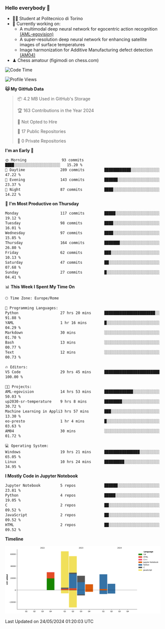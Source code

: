 ### Hello everybody 👋
- 🧑‍🎓 Student at Politecnico di Torino
- 🤖 Currently working on:
  - A multimodal deep neural network for egocentric action recognition [(AML-egovision)](https://github.com/figimodi/AML-egovision)
  - A super-resolution deep neural network for enhancing satellite images of surface temperatures
  - Image harmonization for Additive Manufacturing defect detection [(AM04)](https://github.com/figimodi/AM04)
- ♟ Chess amatour (figimodi on chess.com)

<!--
[![Figimodi's GitHub stats](https://github-readme-stats.vercel.app/api?username=figimodi&rank_icon=github&show_icons=true&include_all_commits=true)](https://github.com/figimodi/github-readme-stats)

![Top Langs](https://github-readme-stats.vercel.app/api/top-langs/?username=figimodi&layout=compact&)

[![Figimodi's WakaTime stats](https://github-readme-stats.vercel.app/api/wakatime?username=figimodi)](https://github.com/figimodi/github-readme-stats)
-->

<!--START_SECTION:waka-->
![Code Time](http://img.shields.io/badge/Code%20Time-110%20hrs-blue)

![Profile Views](http://img.shields.io/badge/Profile%20Views-5-blue)

**🐱 My GitHub Data** 

> 📦 4.2 MB Used in GitHub's Storage 
 > 
> 🏆 163 Contributions in the Year 2024
 > 
> 🚫 Not Opted to Hire
 > 
> 📜 17 Public Repositories 
 > 
> 🔑 0 Private Repositories 
 > 
**I'm an Early 🐤** 

```text
🌞 Morning                93 commits          ████░░░░░░░░░░░░░░░░░░░░░   15.20 % 
🌆 Daytime                289 commits         ████████████░░░░░░░░░░░░░   47.22 % 
🌃 Evening                143 commits         ██████░░░░░░░░░░░░░░░░░░░   23.37 % 
🌙 Night                  87 commits          ████░░░░░░░░░░░░░░░░░░░░░   14.22 % 
```
📅 **I'm Most Productive on Thursday** 

```text
Monday                   117 commits         █████░░░░░░░░░░░░░░░░░░░░   19.12 % 
Tuesday                  98 commits          ████░░░░░░░░░░░░░░░░░░░░░   16.01 % 
Wednesday                97 commits          ████░░░░░░░░░░░░░░░░░░░░░   15.85 % 
Thursday                 164 commits         ███████░░░░░░░░░░░░░░░░░░   26.80 % 
Friday                   62 commits          ███░░░░░░░░░░░░░░░░░░░░░░   10.13 % 
Saturday                 47 commits          ██░░░░░░░░░░░░░░░░░░░░░░░   07.68 % 
Sunday                   27 commits          █░░░░░░░░░░░░░░░░░░░░░░░░   04.41 % 
```


📊 **This Week I Spent My Time On** 

```text
🕑︎ Time Zone: Europe/Rome

💬 Programming Languages: 
Python                   27 hrs 20 mins      ███████████████████████░░   91.88 % 
YAML                     1 hr 16 mins        █░░░░░░░░░░░░░░░░░░░░░░░░   04.29 % 
Markdown                 30 mins             ░░░░░░░░░░░░░░░░░░░░░░░░░   01.70 % 
Bash                     13 mins             ░░░░░░░░░░░░░░░░░░░░░░░░░   00.77 % 
Text                     12 mins             ░░░░░░░░░░░░░░░░░░░░░░░░░   00.73 % 

🔥 Editors: 
VS Code                  29 hrs 45 mins      █████████████████████████   100.00 % 

🐱‍💻 Projects: 
AML-egovision            14 hrs 53 mins      █████████████░░░░░░░░░░░░   50.03 % 
up2030-sr-temperature    9 hrs 8 mins        ████████░░░░░░░░░░░░░░░░░   30.72 % 
Machine Learning in Appli3 hrs 57 mins       ███░░░░░░░░░░░░░░░░░░░░░░   13.30 % 
eo-presto                1 hr 4 mins         █░░░░░░░░░░░░░░░░░░░░░░░░   03.63 % 
AM04                     30 mins             ░░░░░░░░░░░░░░░░░░░░░░░░░   01.72 % 

💻 Operating System: 
Windows                  19 hrs 21 mins      ████████████████░░░░░░░░░   65.05 % 
Linux                    10 hrs 24 mins      █████████░░░░░░░░░░░░░░░░   34.95 % 
```

**I Mostly Code in Jupyter Notebook** 

```text
Jupyter Notebook         5 repos             ██████░░░░░░░░░░░░░░░░░░░   23.81 % 
Python                   4 repos             █████░░░░░░░░░░░░░░░░░░░░   19.05 % 
C                        2 repos             ██░░░░░░░░░░░░░░░░░░░░░░░   09.52 % 
JavaScript               2 repos             ██░░░░░░░░░░░░░░░░░░░░░░░   09.52 % 
HTML                     2 repos             ██░░░░░░░░░░░░░░░░░░░░░░░   09.52 % 
```



**Timeline**

![Lines of Code chart](https://raw.githubusercontent.com/figimodi/figimodi/main/assets/bar_graph.png)


 Last Updated on 24/05/2024 01:20:03 UTC
<!--END_SECTION:waka-->

<!--
**figimodi/figimodi** is a ✨ _special_ ✨ repository because its `README.md` (this file) appears on your GitHub profile.

Here are some ideas to get you started:

- 🔭 I’m currently working on ...
- 🌱 I’m currently learning ...
- 👯 I’m looking to collaborate on ...
- 🤔 I’m looking for help with ...
- 💬 Ask me about ...
- 📫 How to reach me: ...
- 😄 Pronouns: ...
- ⚡ Fun fact: ...
-->
